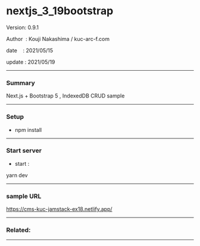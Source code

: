 ﻿# nextjs_3_19bootstrap

 Version: 0.9.1

 Author  : Kouji Nakashima / kuc-arc-f.com

 date    : 2021/05/15

 update  : 2021/05/19

***
### Summary

Next.js + Bootstrap 5 , IndexedDB CRUD sample

***
### Setup

* npm install

***
### Start server
* start :

yarn dev

***
### sample URL
https://cms-kuc-jamstack-ex18.netlify.app/

***
### Related:

***

